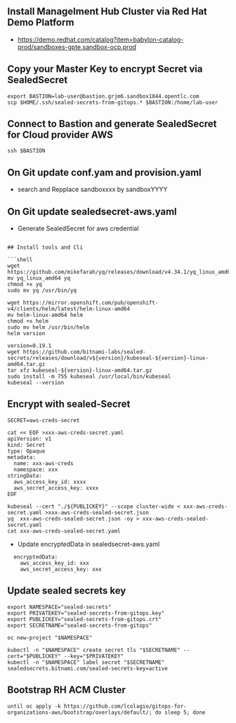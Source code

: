 
## Install Managelment Hub Cluster via Red Hat Demo Platform
* https://demo.redhat.com/catalog?item=babylon-catalog-prod/sandboxes-gpte.sandbox-ocp.prod

## Copy your Master Key to encrypt Secret via SealedSecret

```shell
export BASTION=lab-user@bastion.grjm6.sandbox1844.opentlc.com
scp $HOME/.ssh/sealed-secrets-from-gitops.* $BASTION:/home/lab-user
```

## Connect to Bastion and generate SealedSecret for Cloud provider AWS

```shell
ssh $BASTION
```

## On Git update conf.yam and provision.yaml
* search and Repplace sandboxxxx by sandboxYYYY

## On Git update sealedsecret-aws.yaml

* Generate SealedSecret for aws credential
```shell

## Install tools and Cli

```shell
wget https://github.com/mikefarah/yq/releases/download/v4.34.1/yq_linux_amd64
mv yq_linux_amd64 yq
chmod +x yq
sudo mv yq /usr/bin/yq

wget https://mirror.openshift.com/pub/openshift-v4/clients/helm/latest/helm-linux-amd64
mv helm-linux-amd64 helm
chmod +x helm
sudo mv helm /usr/bin/helm
helm version

version=0.19.1
wget https://github.com/bitnami-labs/sealed-secrets/releases/download/v${version}/kubeseal-${version}-linux-amd64.tar.gz
tar xfz kubeseal-${version}-linux-amd64.tar.gz
sudo install -m 755 kubeseal /usr/local/bin/kubeseal
kubeseal --version
```

## Encrypt with sealed-Secret

```shell
SECRET=aws-creds-secret

cat << EOF >xxx-aws-creds-secret.yaml
apiVersion: v1
kind: Secret
type: Opaque
metadata:
  name: xxx-aws-creds
  namespace: xxx
stringData:
  aws_access_key_id: xxxx
  aws_secret_access_key: xxxx
EOF

kubeseal --cert "./${PUBLICKEY}" --scope cluster-wide < xxx-aws-creds-secret.yaml >xxx-aws-creds-sealed-secret.json
yq  xxx-aws-creds-sealed-secret.json -oy > xxx-aws-creds-sealed-secret.yaml
cat xxx-aws-creds-sealed-secret.yaml
```

* Update encryptedData in sealedsecret-aws.yaml

```shell
  encryptedData:
    aws_access_key_id: xxx
    aws_secret_access_key: xxx
```

## Update sealed secrets key

```shell
export NAMESPACE="sealed-secrets"
export PRIVATEKEY="sealed-secrets-from-gitops.key"
export PUBLICKEY="sealed-secrets-from-gitops.crt"
export SECRETNAME="sealed-secrets-from-gitops"

oc new-project "$NAMESPACE"

kubectl -n "$NAMESPACE" create secret tls "$SECRETNAME" --cert="$PUBLICKEY" --key="$PRIVATEKEY"
kubectl -n "$NAMESPACE" label secret "$SECRETNAME" sealedsecrets.bitnami.com/sealed-secrets-key=active
```

## Bootstrap RH ACM Cluster

```shell
until oc apply -k https://github.com/lcolagio/gitops-for-organizations-aws/bootstrap/overlays/default/; do sleep 5; done
```


